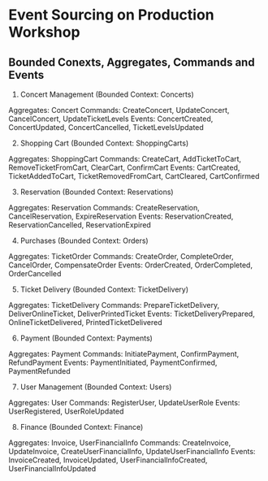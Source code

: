 # Event Sourcing on Production Workshop

## Bounded Conexts, Aggregates, Commands and Events

1. Concert Management (Bounded Context: Concerts)

Aggregates: Concert
Commands: CreateConcert, UpdateConcert, CancelConcert, UpdateTicketLevels
Events: ConcertCreated, ConcertUpdated, ConcertCancelled, TicketLevelsUpdated

2. Shopping Cart (Bounded Context: ShoppingCarts)

Aggregates: ShoppingCart
Commands: CreateCart, AddTicketToCart, RemoveTicketFromCart, ClearCart, ConfirmCart
Events: CartCreated, TicketAddedToCart, TicketRemovedFromCart, CartCleared, CartConfirmed

3. Reservation (Bounded Context: Reservations)

Aggregates: Reservation
Commands: CreateReservation, CancelReservation, ExpireReservation
Events: ReservationCreated, ReservationCancelled, ReservationExpired

4. Purchases (Bounded Context: Orders)

Aggregates: TicketOrder
Commands: CreateOrder, CompleteOrder, CancelOrder, CompensateOrder
Events: OrderCreated, OrderCompleted, OrderCancelled

5. Ticket Delivery (Bounded Context: TicketDelivery)

Aggregates: TicketDelivery
Commands: PrepareTicketDelivery, DeliverOnlineTicket, DeliverPrintedTicket
Events: TicketDeliveryPrepared, OnlineTicketDelivered, PrintedTicketDelivered

6. Payment (Bounded Context: Payments)

Aggregates: Payment
Commands: InitiatePayment, ConfirmPayment, RefundPayment
Events: PaymentInitiated, PaymentConfirmed, PaymentRefunded

7. User Management (Bounded Context: Users)

Aggregates: User
Commands: RegisterUser, UpdateUserRole
Events: UserRegistered, UserRoleUpdated

8. Finance (Bounded Context: Finance)

Aggregates: Invoice, UserFinancialInfo
Commands: CreateInvoice, UpdateInvoice, CreateUserFinancialInfo, UpdateUserFinancialInfo
Events: InvoiceCreated, InvoiceUpdated, UserFinancialInfoCreated, UserFinancialInfoUpdated
